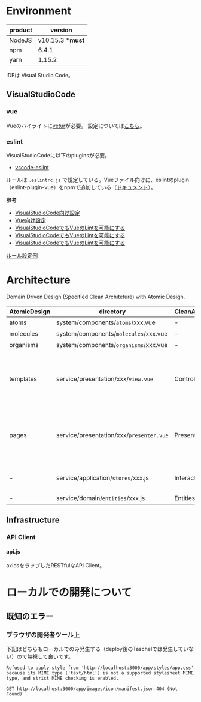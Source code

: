 
# Environment

| product   | version               |
|-----------|-----------------------|
| NodeJS    | v10.15.3 ***must**    | 
| npm       | 6.4.1                 |
| yarn      | 1.15.2                |

IDEは Visual Studio Code。

## VisualStudioCode

### vue
Vueのハイライトに[vetur](https://marketplace.visualstudio.com/items?itemName=octref.vetur)が必要。
設定については[こちら](https://vuejs.github.io/vetur/linting-error.html#error-checking)。

### eslint

VisualStudioCodeに以下のpluginsが必要。
- [vscode-eslint](https://marketplace.visualstudio.com/items?itemName=dbaeumer.vscode-eslint)

ルールは `.eslintrc.js` で規定している。Vueファイル向けに、eslintのplugin（eslint-plugin-vue）をnpmで追加している（[ドキュメント](https://eslint.vuejs.org/user-guide/)）。

**参考**
- [VisualStudioCode向け設定](https://www.haneca.net/visual-studio-code-eslint-auto-format-setup/)
- [Vue向け設定](https://qiita.com/sympe/items/f6473c45d45c7be271e5)
- [VisualStudioCodeでもVueのLintを可能にする](https://qiita.com/taqm/items/316e7fe51ad9d9a21244)
- [VisualStudioCodeでもVueのLintを可能にする](https://qiita.com/neuwell/items/27ea4efee9f67b33e053)
- [VisualStudioCodeでもVueのLintを可能にする](https://qiita.com/fukasawah/items/cfff8957f3956850dc7e)


[ルール設定例](https://qiita.com/khsk/items/0f200fc3a4a3542efa90)

# Architecture

Domain Driven Design (Specified Clean Architeture) with Atomic Design.

| AtomicDesign	| directory									| CleanArchitecture	| Vue/Vuex      |                                                                                       |
|---------------|-------------------------------------------|-------------------|---------------|---------------------------------------------------------------------------------------|
| atoms			| system/components/`atoms`/xxx.vue			| -					| VueComponent  | vuex禁止												                                |
| molecules		| system/components/`molecules`/xxx.vue		| -					| VueComponent  | vuex禁止												                                |
| organisms		| system/components/`organisms`/xxx.vue		| -					| VueComponent  | vuex禁止												                                |
| templates		| service/presentation/xxx/`view.vue`		| Controllers		| VueComponent  | ユーザからの入力をPresenterに渡す。vuexはgetterは呼んで良い（action/mutationは禁止）          |
| pages 		| service/presentation/xxx/`presenter.vue`	| Presenters		| VueComponent  | Usecaseの結果をViewに反映する。action（mutation）を呼んで良い。router.jsでRoutingする対象。   |
| -				| service/application/`stores`/xxx.js		| Interactors		| Store         | Usecaseを実現する。ApplicationService。					                              |
| -				| service/domain/`entities`/xxx.js			| Entities			| -             | DomainModel。											                                |


## Infrastructure

### API Client

#### api.js
axiosをラップしたRESTfulなAPI Client。


# ローカルでの開発について

## 既知のエラー

### ブラウザの開発者ツール上

下記はどちらもローカルでのみ発生する（deploy後のTaschelでは発生していない）ので無視して良いです。

```
Refused to apply style from 'http://localhost:3000/app/styles/app.css' because its MIME type ('text/html') is not a supported stylesheet MIME type, and strict MIME checking is enabled.
```

```
GET http://localhost:3000/app/images/icon/manifest.json 404 (Not Found)
```